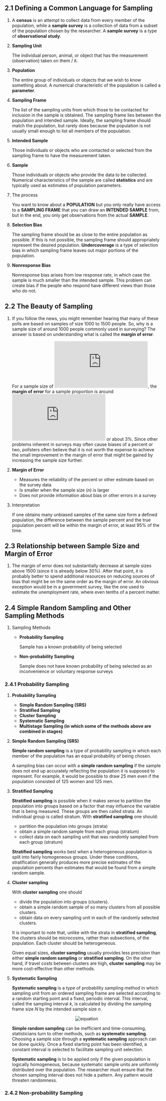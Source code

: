 ## 2.1 Defining a Common Language for Sampling

1.  A **census** is an attempt to collect data from every member of the population, while a **sample survey** is a collection of data from a subset of the population chosen by the researcher. A **sample survey** is a type of **observational study**.

2.  **Sampling Unit**

    The individual person, animal, or object that has the measurement (observation) taken on them / it.

3.  **Population**

    The entire group of individuals or objects that we wish to know something about. A numerical characteristic of the population is called a **parameter**.

4.  **Sampling Frame**

    The list of the sampling units from which those to be contacted for inclusion in the sample is obtained. The sampling frame lies between the population and intended sample. Ideally, the sampling frame should match the population, but rarely does because the population is not usually small enough to list all members of the population.

5.  **Intended Sample**

    Those individuals or objects who are contacted or selected from the sampling frame to have the measurement taken.

5.  **Sample**

    Those individuals or objects who provide the data to be collected. Numerical characteristics of the sample are called **statistics** and are typically used as estimates of population parameters.

6.  The process

    You want to know about a **POPULATION** but you only really have access to a **SAMPLING FRAME** that you can draw an **INTENDED SAMPLE** from, but in the end, you only get observations from the actual **SAMPLE**.

7.  **Selection Bias**

    The sampling frame should be as close to the entire population as possible. If this is not possible, the sampling frame should appropriately represent the desired population. **Undercoverage** is a type of selection bias in which sampling frame leaves out major portions of the population.

8.  **Nonresponse Bias**

    Nonresponse bias arises from low response rate, in which case the sample is much smaller than the intended sample. This problem can create bias if the people who respond have different views than those who do not.

## 2.2 The Beauty of Sampling

1.  If you follow the news, you might remember hearing that many of these polls are based on samples of size 1000 to 1500 people. So, why is a sample size of around 1000 people commonly used in surveying? The answer is based on understanding what is called the **margin of error**.

    For a sample size of ![equation](https://latex.codecogs.com/gif.latex?%5Cinline%20n%3D1000), the **margin of error** for a sample proportion is around ![equation](https://latex.codecogs.com/gif.latex?%5Cinline%20%5Cfrac%20%7B%201%20%7D%7B%20%5Csqrt%20%7B%20n%20%7D%20%7D%20%3D%5Cfrac%20%7B%201%20%7D%7B%20%5Csqrt%20%7B%201000%20%7D%20%7D%20%5Capprox%200.03) or about 3%. Since other problems inherent in surveys may often cause biases of a percent or two, pollsters often believe that it is not worth the expense to achieve the small improvement in the margin of error that might be gained by increasing the sample size further.

2.  **Margin of Error**

    - Measures the reliability of the percent or other estimate based on the survey data
    - Is smaller when the sample size (*n*) is larger
    - Does not provide information about bias or other errors in a survey

3.  Interpretation

    If one obtains many unbiased samples of the same size form a defined population, the difference between the sample percent and the true population percent will be within the margin of error, at least 95% of the time.

## 2.3 Relationship between Sample Size and Margin of Error

1.  The margin of error does not substantially decrease at sample sizes above 1500 (since it is already below 30%). After that point, it is probably better to spend additional resources on reducing sources of bias that might be on the same order as the margin of error. An obvious exception would be in a government survey, like the one used to estimate the unemployment rate, where even tenths of a percent matter.

## 2.4 Simple Random Sampling and Other Sampling Methods

1.  Sampling Methods

    - **Probability Sampling**

      Sample has a known probability of being selected

    - **Non-probability Sampling**

      Sample does not have known probability of being selected as an inconvenience or voluntary response surveys

### 2.4.1 Probability Sampling

1.  **Probability Sampling**

    - **Simple Random Sampling (SRS)**
    - **Stratified Sampling**
    - **Cluster Sampling**
    - **Systematic Sampling**
    - **Multistage Sampling (in which some of the methods above are combined in stages)**

2.  **Simple Random Sampling (SRS)**

    **Simple random sampling** is a type of probability sampling in which each member of the population has an equal probability of being chosen.

    A sampling bias can occur with a **simple random sampling** if the sample does not end up accurately reflecting the population it is supposed to represent. For example, it would be possible to draw 25 men even if the population consisted of 125 women and 125 men.

3.  **Stratified Sampling**

    **Stratified sampling** is possible when it makes sense to partition the population into groups based on a factor that may influence the variable that is being measured. These groups are then called strata. An individual group is called stratum. With **stratified sampling** one should:
    
    - partition the population into groups (strata)
    - obtain a simple random sample from each group (stratum)
    - collect data on each sampling unit that was randomly sampled from each group (stratum)

    **Stratified sampling** works best when a heterogeneous population is split into fairly homogeneous groups. Under these conditions, stratification generally produces more precise estimates of the population percents than estimates that would be found from a simple random sample.

4.  **Cluster sampling**

    With **cluster sampling** one should
    
    - divide the population into groups (clusters).
    - obtain a simple random sample of so many clusters from all possible clusters.
    - obtain data on every sampling unit in each of the randomly selected clusters.

    It is important to note that, unlike with the strata in **stratified sampling**, the clusters should be microcosms, rather than subsections, of the population. Each cluster should be heterogeneous.

    Given equal sizes, **cluster sampling** usually provides less precision than either **simple random sampling** or **stratified sampling**. On the other hand, if travel costs between clusters are high, **cluster sampling** may be more cost-effective than other methods.

5.  **Systematic Sampling**

    **Systematic sampling** is a type of probability sampling method in which sampling unit from an ordered sampling frame are selected according to a random starting point and a fixed, periodic interval. This interval, called the sampling interval *k*, is calculated by dividing the sampling frame size *N* by the intended sample size *n*.

    <p align="center"><img alt="equation" src="https://latex.codecogs.com/gif.latex?%5Cinline%20k%3D%5Cfrac%20%7B%20N%20%7D%7B%20n%20%7D"></p>

    **Simple random sampling** can be inefficient and time-consuming, statisticians turn to other methods, such as **systematic sampling**. Choosing a sample size through a **systematic sampling** approach can be done quickly. Once a fixed starting point has been identified, a constant interval is selected to facilitate sampling unit selection.

    **Systematic sampling** is to be applied only if the given population is logically homogeneous, because systematic sample units are uniformly distributed over the population. The researcher must ensure that the chosen sampling interval does not hide a pattern. Any pattern would threaten randomness.

### 2.4.2 Non-probability Sampling
